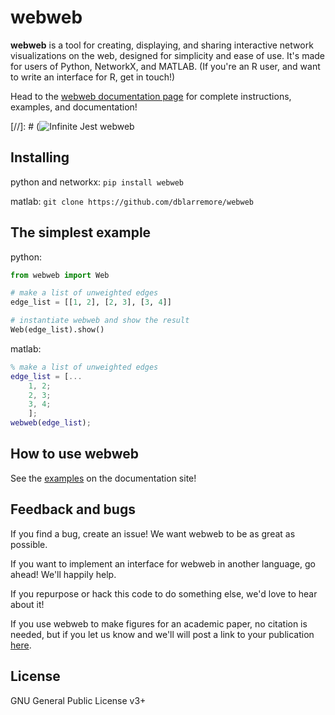 # webweb

**webweb** is a tool for creating, displaying, and sharing interactive network visualizations on the web, designed for simplicity and ease of use. It's made for users of Python, NetworkX, and MATLAB. (If you're an R user, and want to write an interface for R, get in touch!)

Head to the [webweb documentation page](https://webwebpage.github.io) for complete instructions, examples, and documentation!

[//]: # (![Infinite Jest webweb](infinite_jest.png)

## Installing

python and networkx: 
`pip install webweb`

matlab: 
`git clone https://github.com/dblarremore/webweb`

## The simplest example
python: 
```python
from webweb import Web

# make a list of unweighted edges
edge_list = [[1, 2], [2, 3], [3, 4]]

# instantiate webweb and show the result
Web(edge_list).show()
```

matlab:
```matlab
% make a list of unweighted edges
edge_list = [...
    1, 2;
    2, 3;
    3, 4;
    ];
webweb(edge_list);
```

## How to use webweb

See the [examples](https://webwebpage.github.io/examples/) on the documentation site!

## Feedback and bugs

If you find a bug, create an issue! We want webweb to be as great as possible. 

If you want to implement an interface for webweb in another language, go ahead! We'll happily help.

If you repurpose or hack this code to do something else, we'd love to hear about it! 

If you use webweb to make figures for an academic paper, no citation is needed, but if you let us know and we'll will post a link to your publication [here](https://webwebpage.github.io/in-the-wild/).

## License

GNU General Public License v3+
